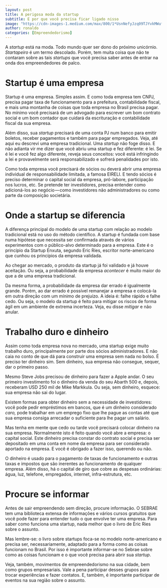 ```yaml
---
layout: post
title: A perigosa moda da startup
subtitle: E por que você precisa ficar ligado nisso
image: "https://cdn-images-1.medium.com/max/800/1*UsnNefyJzq09TJYvkMWufA.jpeg"
author: ronaldo
categories: [Empreendedorismo]
---
```


A *startup* está na moda. Todo mundo quer ser dono do próximo unicórnio.
*Startapeiro* é um termo descolado. Porém, tem muita coisa que não te contaram
sobre as tais *startups* que você precisa saber antes de entrar na onda dos
empreendedores de palco.

# Startup é uma empresa

Startup é uma empresa. Simples assim. E como toda empresa tem CNPJ, precisa
pagar taxa de funcionamento para a prefeitura, contabilidade fiscal, e mais uma
montanha de coisas que toda empresa no Brasil precisa pagar. No mínimo você
precisará de um advogado para escrever um bom contrato social e um bom contador
que cuidará da escrituração e contabilidade fiscal da sua empresa.

Além disso, sua *startup* precisará de uma conta PJ num banco para emitir
boletos, receber pagamentos e também para pagar empregados. Veja, até aqui eu
descrevi uma empresa tradicional. Uma *startup* não foge disso. E não adianta
vir me dizer que você abriu uma startup e fez diferente: é lei. Se é lei e você
fez algo diferente, reveja seus conceitos: você está infringindo a lei e
provavelmente será responsabilizado e sofrerá penalidades por isto.

Como toda empresa você precisará de sócios ou deverá abrir uma empresa
individual de responsabilidade limitada, a famosa EIRELI. E tendo sócios é
preciso determinar o capital social da empresa, pró-labore, participação nos
lucros, etc. Se pretende ter investidores, precisa entender como adicioná-los ao
negócio — como investidores não administradores ou como parte da composição
societária.

# Onde a startup se diferencia

A diferença principal do modelo de uma startup com relação ao modelo tradicional
está no uso do método científico. A startup é fundada com base numa hipótese que
necessita ser confirmada através de vários experimentos com o público-alvo
determinado para a empresa. Este é o princípio da Startup Enxuta, segundo Eric
Ries, escritor norte-americano que cunhou os princípios da empresa validada.

Ao chegar ao mercado, o produto da startup já foi validado e já houve aceitação.
Ou seja, a probabilidade da empresa *acontecer* é muito maior do que a de uma
empresa tradicional.

Da mesma forma, a probabilidade da empresa dar errado é igualmente grande.
Porém, ao dar errado é possível remanejar a empresa e colocá-la em outra direção
com um mínimo de prejuízo. A ideia é: falhe rápido e falhe cedo. Ou seja, o
modelo da startup é feito para mitigar os riscos de forma ágil em um ambiente de
extrema incerteza. Veja, eu disse *mitigar* e não anular.

# Trabalho duro e dinheiro

Assim como toda empresa nova no mercado, uma startup exige muito trabalho duro,
principalmente por parte dos sócios administradores. E não caia no conto de que
dá para construir uma empresa sem nada no bolso. É preciso ter dinheiro sim. Sem
dinheiro, sua empresa não consegue, sequer, dar o primeiro passo.

Mesmo Steve Jobs precisou de dinheiro para fazer a Apple andar. O seu primeiro
investimento foi o dinheiro da venda do seu Abarth 500 e, depois, receberam USD
250 mil de Mike Markkula. Ou seja, sem dinheiro, esquece: sua empresa não sai do
lugar.

Existem formas para obter dinheiro sem a necessidade de investidores: você pode
pedir empréstimos em bancos, que é um dinheiro considerado *caro,* pode
trabalhar em um emprego fixo que lhe pague as contas até que sua empresa consiga
arrecadar o suficiente para lhe pagar um salário.

Mas tenha em mente que cedo ou tarde você precisará colocar dinheiro na sua
empresa. Normalmente isto é feito quando você abre a empresa: o capital social.
Este dinheiro precisa constar do contrato social e precisa ser depositado em uma
conta em nome da empresa para ser considerado aportado na empresa. E você é
obrigado a fazer isso, querendo ou não.

O dinheiro é usado para o pagamento de taxas de funcionamento e outras taxas e
impostos que são inerentes ao funcionamento de qualquer empresa. Além disso, há
o capital de giro que cobre as despesas ordinárias: água, luz, telefone,
empregados, internet, infra-estrutura, etc.

# Procure se informar

Antes de sair empreendendo sem direção, procure informação. O SEBRAE tem uma
biblioteca extensa de informações e vários cursos gratuitos que você pode fazer
para entender tudo o que envolve ter uma empresa. Para saber como funciona uma
startup, nada melhor que o livro de Eric Ries sobre o assunto.

Mas lembre-se: o livro sobre startups foca-se no modelo norte-americano e
precisa ser, necessariamente, adaptado para a forma como as coisas funcionam no
Brasil. Por isso é importante informar-se no Sebrae sobre como as coisas
funcionam e o que você precisa para abrir sua *startup*.

Veja, também, movimentos de empreendedorismo na sua cidade, bem como grupos
empresariais. Vale a pena participar desses grupos para trocar experiências e
fazer contatos. E, também, é importante participar de eventos na sua região
sobre o assunto.
